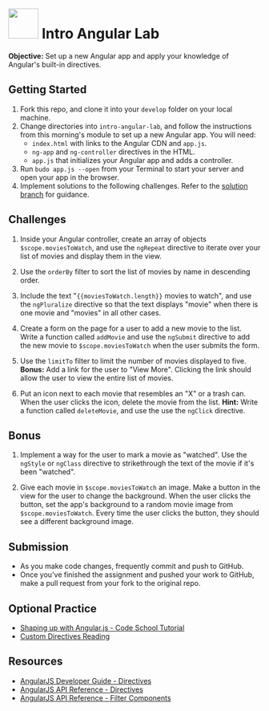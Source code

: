 # <img src="https://cloud.githubusercontent.com/assets/7833470/10899314/63829980-8188-11e5-8cdd-4ded5bcb6e36.png" height="60"> Intro Angular Lab

**Objective:** Set up a new Angular app and apply your knowledge of Angular's built-in directives.

## Getting Started

1. Fork this repo, and clone it into your `develop` folder on your local machine.
2. Change directories into `intro-angular-lab`, and follow the instructions from this morning's module to set up a new Angular app. You will need:
	* `index.html` with links to the Angular CDN and `app.js`.
	* `ng-app` and `ng-controller` directives in the HTML.
	* `app.js` that initializes your Angular app and adds a controller.
3. Run `budo app.js --open` from your Terminal to start your server and open your app in the browser.
4. Implement solutions to the following challenges. Refer to the [solution branch](https://github.com/sf-wdi-24/intro-angular-lab/tree/solution) for guidance.

## Challenges

1. Inside your Angular controller, create an array of objects `$scope.moviesToWatch`, and use the `ngRepeat` directive to iterate over your list of movies and display them in the view.

2. Use the `orderBy` filter to sort the list of movies by name in descending order.

3. Include the text "`{{moviesToWatch.length}}` movies to watch", and use the `ngPluralize` directive so that the text displays "movie" when there is one movie and "movies" in all other cases.

4. Create a form on the page for a user to add a new movie to the list. Write a function called `addMovie` and use the `ngSubmit` directive to add the new movie to `$scope.moviesToWatch` when the user submits the form.

5. Use the `limitTo` filter to limit the number of movies displayed to five. **Bonus:** Add a link for the user to "View More". Clicking the link should allow the user to view the entire list of movies.

6. Put an icon next to each movie that resembles an "X" or a trash can. When the user clicks the icon, delete the movie from the list. **Hint:** Write a function called `deleteMovie`, and use the use the `ngClick` directive.

## Bonus

1. Implement a way for the user to mark a movie as "watched". Use the `ngStyle` or `ngClass` directive to strikethrough the text of the movie if it's been "watched".

2. Give each movie in `$scope.moviesToWatch` an image. Make a button in the view for the user to change the background. When the user clicks the button, set the app's background to a random movie image from `$scope.moviesToWatch`. Every time the user clicks the button, they should see a different background image.

## Submission

* As you make code changes, frequently commit and push to GitHub.
* Once you've finished the assignment and pushed your work to GitHub, make a pull request from your fork to the original repo.

## Optional Practice

* <a href="https://www.codeschool.com/courses/shaping-up-with-angular-js" target="_blank">Shaping up with Angular.js - Code School Tutorial</a>
* [Custom Directives Reading](custom-directives.md)

## Resources

* <a href="https://docs.angularjs.org/guide/directive#what-are-directives-" target="_blank">AngularJS Developer Guide - Directives</a>
* <a href="https://docs.angularjs.org/api/ng/directive" target="_blank">AngularJS API Reference - Directives</a>
* <a href="https://docs.angularjs.org/api/ng/filter" target="_blank">AngularJS API Reference - Filter Components</a>
